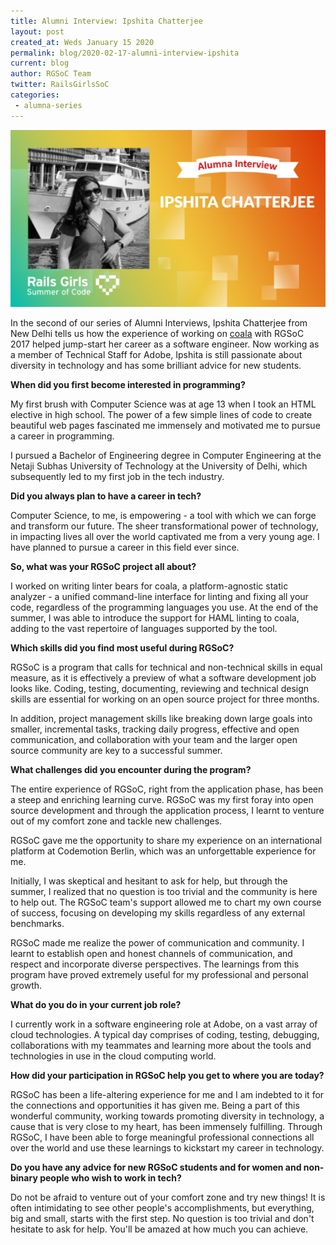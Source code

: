 ```yaml
---
title: Alumni Interview: Ipshita Chatterjee
layout: post
created_at: Weds January 15 2020
permalink: blog/2020-02-17-alumni-interview-ipshita
current: blog
author: RGSoC Team
twitter: RailsGirlsSoC
categories:
 - alumna-series
---
```


![](/img/blog/2020/Alumni-Interview-Ipshita.png)

In the second of our series of Alumni Interviews, Ipshita Chatterjee from New Delhi tells us how the experience of working on <a href="https://coala.io/">coala</a> with RGSoC 2017 helped jump-start her career as a software engineer. Now working as a member of Technical Staff for Adobe, Ipshita is still passionate about diversity in technology and has some brilliant advice for new students.

**When did you first become interested in programming?**

My first brush with Computer Science was at age 13 when I took an HTML elective in high school. The power of a few simple lines of code to create beautiful web pages fascinated me immensely and motivated me to pursue a career in programming.

I pursued a Bachelor of Engineering degree in Computer Engineering at the Netaji Subhas University of Technology at the University of Delhi, which subsequently led to my first job in the tech industry.

**Did you always plan to have a career in tech?**

Computer Science, to me, is empowering - a tool with which we can forge and transform our future. The sheer transformational power of technology, in impacting lives all over the world captivated me from a very young age. I have planned to pursue a career in this field ever since.

**So, what was your RGSoC project all about?**

I worked on writing linter bears for coala, a platform-agnostic static analyzer - a unified command-line interface for linting and fixing all your code, regardless of the programming languages you use. At the end of the summer, I was able to introduce the support for HAML linting to coala, adding to the vast repertoire of languages supported by the tool.

**Which skills did you find most useful during RGSoC?**

RGSoC is a program that calls for technical and non-technical skills in equal measure, as it is effectively a preview of what a software development job looks like. Coding, testing, documenting, reviewing and technical design skills are essential for working on an open source project for three months.

In addition, project management skills like breaking down large goals into smaller, incremental tasks, tracking daily progress, effective and open communication, and collaboration with your team and the larger open source community are key to a successful summer.

**What challenges did you encounter during the program?**

The entire experience of RGSoC, right from the application phase, has been a steep and enriching learning curve. RGSoC was my first foray into open source development and through the application process, I learnt to venture out of my comfort zone and tackle new challenges.

RGSoC gave me the opportunity to share my experience on an international platform at Codemotion Berlin, which was an unforgettable experience for me.

Initially, I was skeptical and hesitant to ask for help, but through the summer, I realized that no question is too trivial and the community is here to help out. The RGSoC team's support allowed me to chart my own course of success, focusing on developing my skills regardless of any external benchmarks.

RGSoC made me realize the power of communication and community. I learnt to establish open and honest channels of communication, and respect and incorporate diverse perspectives. The learnings from this program have proved extremely useful for my professional and personal growth.

**What do you do in your current job role?**

I currently work in a software engineering role at Adobe, on a vast array of cloud technologies. A typical day comprises of coding, testing, debugging, collaborations with my teammates and learning more about the tools and technologies in use in the cloud computing world.

**How did your participation in RGSoC help you get to where you are today?**

RGSoC has been a life-altering experience for me and I am indebted to it for the connections and opportunities it has given me. Being a part of this wonderful community, working towards promoting diversity in technology, a cause that is very close to my heart, has been immensely fulfilling. Through RGSoC, I have been able to forge meaningful professional connections all over the world and use these learnings to kickstart my career in technology.

**Do you have any advice for new RGSoC students and for women and non-binary people who wish to work in tech?**

Do not be afraid to venture out of your comfort zone and try new things! It is often intimidating to see other people's accomplishments, but everything, big and small, starts with the first step. No question is too trivial and don't hesitate to ask for help. You'll be amazed at how much you can achieve.
